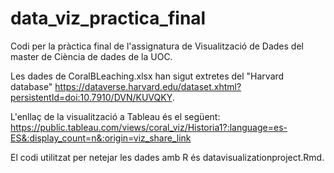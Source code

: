 # data_viz_practica_final
Codi per la pràctica final de l'assignatura de Visualització de Dades del master de Ciència de dades de la UOC.


Les dades de CoralBLeaching.xlsx han sigut extretes del "Harvard database" https://dataverse.harvard.edu/dataset.xhtml?persistentId=doi:10.7910/DVN/KUVQKY.

L'enllaç de la visualització a Tableau és el següent: https://public.tableau.com/views/coral_viz/Historia1?:language=es-ES&:display_count=n&:origin=viz_share_link

El codi utilitzat per netejar les dades amb R és datavisualizationproject.Rmd.
